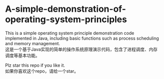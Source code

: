 # A-simple-demonstration-of-operating-system-principles

This is a simple operating system principle demonstration code implemented in Java, including basic functions such as process scheduling and memory management.  
这是一个基于Java实现的简单的操作系统原理演示代码，包含了进程调度、内存调度等基本功能。

Plz star this repo if you like it.  
如果你喜欢这个repo，请给一个star。
